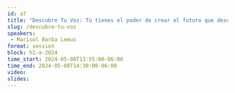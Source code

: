 ```yaml
---
id: a7
title: "Descubre Tu Voz: Tú tienes el poder de crear el futuro que deseas por Edenred"
slug: /descubre-tu-voz
speakers:
 - Marisol Barba Lemus
format: session
block: h1-a-2024
time_start: 2024-05-08T13:55:00-06:00
time_end: 2024-05-08T14:30:00-06:00
video:
slides:
---
```

